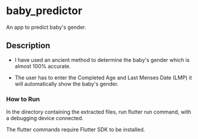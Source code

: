 # baby_predictor

An app to predict baby's gender.

## Description

- I have used an ancient method to determine the baby's gender which is almost 100% accurate.

- The user has to enter the Completed Age and Last Menses Date (LMP) it will automatically show the baby's gender.

### How to Run

In the directory containing the extracted files, run flutter run command, with a debugging device connected.

The flutter commands require Flutter SDK to be installed.